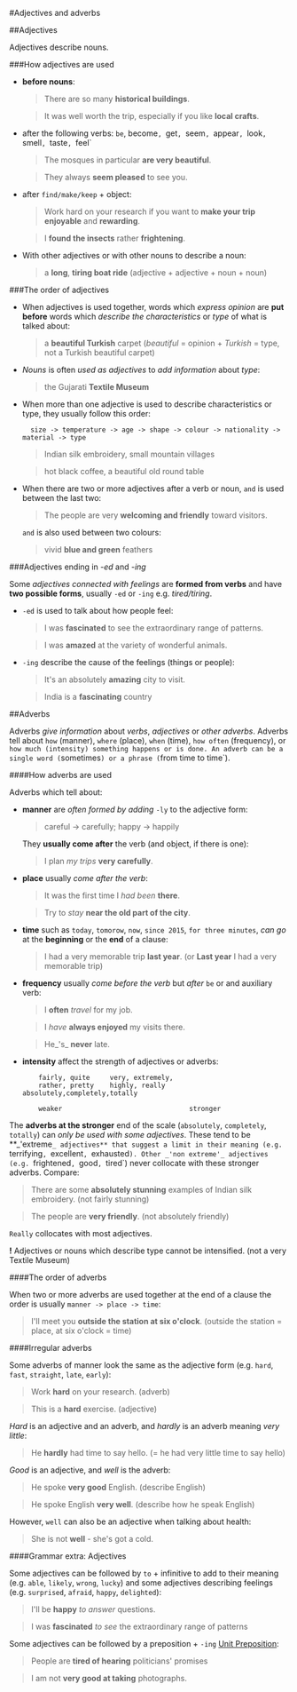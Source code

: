 #Adjectives and adverbs

##Adjectives

Adjectives describe nouns.

###How adjectives are used

- **before nouns**:

  > There are so many **historical buildings**.

  > It was well worth the trip, especially if you like **local crafts**.

- after the following verbs: `be`, become`, `get`, `seem`, `appear`, `look`, `smell`, `taste`, `feel`

  > The mosques in particular **are very beautiful**.

  > They always **seem pleased** to see you.

- after `find/make/keep` + object:

  > Work hard on your research if you want to **make your trip enjoyable** and **rewarding**.

  > I **found the insects** rather **frightening**.

- With other adjectives or with other nouns to describe a noun:

  > a **long**, **tiring boat ride** (adjective + adjective + noun + noun)

###The order of adjectives

- When adjectives is used together, words which _express opinion_ are **put before** words which _describe the characteristics_ or _type_ of what is talked about:

  > a **beautiful Turkish** carpet (_beautiful_ = opinion + _Turkish_ = type, not a Turkish beautiful carpet)

- _Nouns_ is often _used as adjectives_ to _add information_ about _type_:

  > the Gujarati **Textile Museum**

- When more than one adjective is used to describe characteristics or type, they usually follow this order:

        size -> temperature -> age -> shape -> colour -> nationality -> material -> type

  > Indian silk embroidery, small mountain villages

  > hot black coffee, a beautiful old round table

- When there are two or more adjectives after a verb or noun, `and` is used between the last two:

  > The people are very **welcoming and friendly** toward visitors.

  `and` is also used between two colours:

  > vivid **blue and green** feathers

###Adjectives ending in _-ed_ and _-ing_

Some _adjectives connected with feelings_ are **formed from verbs** and have **two possible forms**, usually `-ed` or `-ing` e.g. _tired/tiring_.

- `-ed` is used to talk about how people feel:

  > I was **fascinated** to see the extraordinary range of patterns.

  > I was **amazed** at the variety of wonderful animals.

- `-ing` describe the cause of the feelings (things or people):

  > It's an absolutely **amazing** city to visit.

  > India is a **fascinating** country

##Adverbs

Adverbs _give information_ about _verbs_, _adjectives_ or _other adverbs_. Adverbs tell about `how` (manner), `where` (place), `when` (time), `how often` (frequency), or `how much (intensity) something happens or is done. An adverb can be a single word (`sometimes`) or a phrase (`from time to time`).

####How adverbs are used

Adverbs which tell about:

- **manner** are _often formed by adding_ `-ly` to the adjective form:

  > careful -> carefully;   happy -> happily

  They **usually come after** the verb (and object, if there is one):

  > I plan _my trips_ **very carefully**.

- **place** usually _come after the verb_:

  > It was the first time I _had been_ **there**.

  > Try to _stay_ **near the old part of the city**.

- **time** such as `today`, `tomorow`, `now`, `since 2015`, `for three minutes`, _can go_ at the **beginning** or the **end** of a clause:

  > I had a very memorable trip **last year**. (or **Last year** I had a very memorable trip)

- **frequency** usually _come before the verb_ but _after_ `be` or and auxiliary verb:

  > I **often** _travel_ for my job.

  > I _have_ **always enjoyed** my visits there.

  > He_'s_ **never** late.

- **intensity** affect the strength of adjectives or adverbs:

          fairly, quite     very, extremely,
          rather, pretty    highly, really      absolutely,completely,totally

          weaker                                stronger

The **adverbs at the stronger** end of the scale (`absolutely`, `completely`, `totally`) can _only be used with some adjectives_. These tend to be **_'extreme`_ adjectives** that suggest a limit in their meaning (e.g. `terrifying`, `excellent`, `exhausted`). Other _'non extreme'_ adjectives (e.g. `frightened`, `good`, `tired`) never collocate with these stronger adverbs. Compare:

> There are some **absolutely stunning** examples of Indian silk embroidery. (not fairly stunning)

> The people are **very friendly**. (not absolutely friendly)

`Really` collocates with most adjectives.

**!** Adjectives or nouns which describe type cannot be intensified. (not a very Textile Museum)

####The order of adverbs

When two or more adverbs are used together at the end of a clause the order is usually `manner -> place -> time`:

> I'll meet you **outside the station at six o'clock**. (outside the station = place, at six o'clock = time)

####Irregular adverbs

Some adverbs of manner look the same as the adjective form (e.g. `hard`, `fast`, `straight`, `late`, `early`):

> Work **hard** on your research. (adverb)

> This is a **hard** exercise. (adjective)

_Hard_ is an adjective and an adverb, and _hardly_ is an adverb meaning _very little_:

> He **hardly** had time to say hello. (= he had very little time to say hello)

_Good_ is an adjective, and _well_ is the adverb:

> He spoke **very good** English. (describe English)

> He spoke English **very well**. (describe how he speak English)

However, `well` can also be an adjective when talking about health:

> She is not **well** - she's got a cold.

####Grammar extra: Adjectives

Some adjectives can be followed by `to` + infinitive to add to their meaning (e.g. `able`, `likely`, `wrong`, `lucky`) and some adjectives describing feelings (e.g. `surprised`, `afraid`, `happy`, `delighted`):

> I'll be **happy** _to answer_ questions.

> I was **fascinated** _to see_ the extraordinary range of patterns

Some adjectives can be followed by a preposition + `-ing` [Unit Preposition]():

> People are **tired of hearing** politicians' promises

> I am not **very good at taking** photographs.
